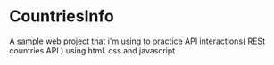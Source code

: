 # CountriesInfo
A sample web project that i'm using to practice API interactions( RESt countries API ) using html. css and javascript 
